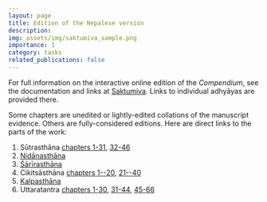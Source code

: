 ```yaml
---
layout: page
title: Edition of the Nepalese version
description:
img: assets/img/saktumiva_sample.png
importance: 1
category: tasks
related_publications: false
---
```


For full information on the interactive online edition of the _Compendium_, see the documentation and links at [Saktumiva](https://saktumiva.org/wiki/wujastyk/susrutasamhita/start). Links to individual adhyāyas are provided there. 

Some chapters are unedited or lightly-edited collations of the manuscript evidence.  Others are fully-considered editions.  Here are direct links to the parts of the work:

1. Sūtrasthāna [chapters 1-31](https://saktumiva.org/wiki/wujastyk/susrutasamhita/01-su.su-1-31/provisional-edition_sutrasthana-1-31), [32-46](https://saktumiva.org/wiki/wujastyk/susrutasamhita/01-su.su-32-end/provisional-edition_sutrasthana-32-end) 
2. [Nidānasthāna](https://saktumiva.org/wiki/wujastyk/susrutasamhita/02-su.ni/provisional-edition_nidanasthana) 
3. [Śārīrasthāna](https://saktumiva.org/wiki/wujastyk/susrutasamhita/03-su.sa/provisional-edition_sarirasthana) 
4. Cikitsāsthāna [chapters 1--20](https://saktumiva.org/wiki/wujastyk/susrutasamhita/04-su.ci-1-20/provisional-edition_cikitsasthana_01-20), [21--40](https://saktumiva.org/wiki/wujastyk/susrutasamhita/04-su.ci-21-40/provisional-edition_cikitsasthana_21-40) 
5. [Kalpasthāna](https://saktumiva.org/wiki/wujastyk/susrutasamhita/05-su.ka/provisional-edition_kalpasthana) 
6. Uttaratantra  [chapters 1-30](https://saktumiva.org/wiki/wujastyk/susrutasamhita/06-su.ut-01-30/provisional-edition_uttaratantra-1-30), [31-44](https://saktumiva.org/wiki/wujastyk/susrutasamhita/06-su.ut-31-44/provisional-edition_uttaratantra-31-44), [45-66](https://saktumiva.org/wiki/wujastyk/susrutasamhita/06-su.ut-45-66/provisional-edition_uttaratantra-45-66) 
